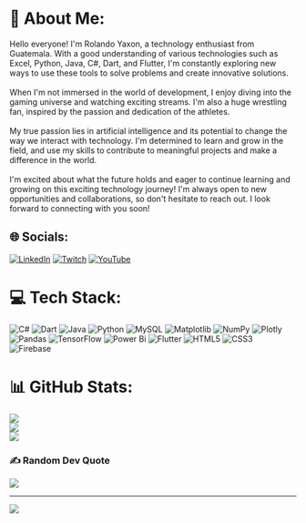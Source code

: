 # 💫 About Me:
Hello everyone! I'm Rolando Yaxon, a technology enthusiast from Guatemala. With a good understanding of various technologies such as Excel, Python, Java, C#, Dart, and Flutter, I'm constantly exploring new ways to use these tools to solve problems and create innovative solutions.<br><br>When I'm not immersed in the world of development, I enjoy diving into the gaming universe and watching exciting streams. I'm also a huge wrestling fan, inspired by the passion and dedication of the athletes.<br><br>My true passion lies in artificial intelligence and its potential to change the way we interact with technology. I'm determined to learn and grow in the field, and use my skills to contribute to meaningful projects and make a difference in the world.<br><br>I'm excited about what the future holds and eager to continue learning and growing on this exciting technology journey! I'm always open to new opportunities and collaborations, so don't hesitate to reach out. I look forward to connecting with you soon!


## 🌐 Socials:
[![LinkedIn](https://img.shields.io/badge/LinkedIn-%230077B5.svg?logo=linkedin&logoColor=white)](https://www.linkedin.com/in/rolando-rafael-yaxon-rodriguez-117235201/) [![Twitch](https://img.shields.io/badge/Twitch-%239146FF.svg?logo=Twitch&logoColor=white)](https://twitch.tv/rodraz123) [![YouTube](https://img.shields.io/badge/YouTube-%23FF0000.svg?logo=YouTube&logoColor=white)](https://youtube.com/@rodraz123) 

# 💻 Tech Stack:
![C#](https://img.shields.io/badge/c%23-%23239120.svg?style=for-the-badge&logo=csharp&logoColor=white) ![Dart](https://img.shields.io/badge/dart-%230175C2.svg?style=for-the-badge&logo=dart&logoColor=white) ![Java](https://img.shields.io/badge/java-%23ED8B00.svg?style=for-the-badge&logo=openjdk&logoColor=white) ![Python](https://img.shields.io/badge/python-3670A0?style=for-the-badge&logo=python&logoColor=ffdd54) ![MySQL](https://img.shields.io/badge/mysql-%2300000f.svg?style=for-the-badge&logo=mysql&logoColor=white) ![Matplotlib](https://img.shields.io/badge/Matplotlib-%23ffffff.svg?style=for-the-badge&logo=Matplotlib&logoColor=black) ![NumPy](https://img.shields.io/badge/numpy-%23013243.svg?style=for-the-badge&logo=numpy&logoColor=white) ![Plotly](https://img.shields.io/badge/Plotly-%233F4F75.svg?style=for-the-badge&logo=plotly&logoColor=white) ![Pandas](https://img.shields.io/badge/pandas-%23150458.svg?style=for-the-badge&logo=pandas&logoColor=white) ![TensorFlow](https://img.shields.io/badge/TensorFlow-%23FF6F00.svg?style=for-the-badge&logo=TensorFlow&logoColor=white) ![Power Bi](https://img.shields.io/badge/power_bi-F2C811?style=for-the-badge&logo=powerbi&logoColor=black) ![Flutter](https://img.shields.io/badge/Flutter-%2302569B.svg?style=for-the-badge&logo=Flutter&logoColor=white) ![HTML5](https://img.shields.io/badge/html5-%23E34F26.svg?style=for-the-badge&logo=html5&logoColor=white) ![CSS3](https://img.shields.io/badge/css3-%231572B6.svg?style=for-the-badge&logo=css3&logoColor=white) ![Firebase](https://img.shields.io/badge/Firebase-039BE5?style=for-the-badge&logo=Firebase&logoColor=white)
# 📊 GitHub Stats:
![](https://github-readme-stats.vercel.app/api?username=RolyYaxon&theme=tokyonight&hide_border=false&include_all_commits=false&count_private=false)<br/>
![](https://github-readme-streak-stats.herokuapp.com/?user=RolyYaxon&theme=tokyonight&hide_border=false)<br/>
![](https://github-readme-stats.vercel.app/api/top-langs/?username=RolyYaxon&theme=tokyonight&hide_border=false&include_all_commits=false&count_private=false&layout=compact)

### ✍️ Random Dev Quote
![](https://quotes-github-readme.vercel.app/api?type=horizontal&theme=radical)

---
[![](https://visitcount.itsvg.in/api?id=RolyYaxon&icon=0&color=0)](https://visitcount.itsvg.in)

<!-- Proudly created with GPRM ( https://gprm.itsvg.in ) -->
